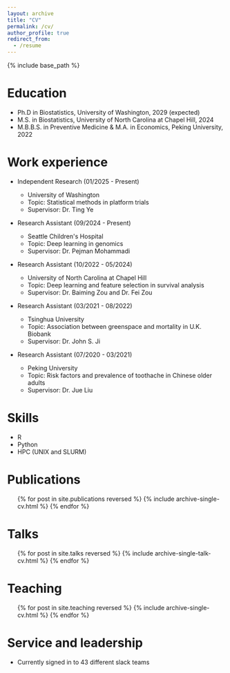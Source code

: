 ```yaml
---
layout: archive
title: "CV"
permalink: /cv/
author_profile: true
redirect_from:
  - /resume
---
```


{% include base_path %}

Education
======
* Ph.D in Biostatistics, University of Washington, 2029 (expected)
* M.S. in Biostatistics, University of North Carolina at Chapel Hill, 2024
* M.B.B.S. in Preventive Medicine & M.A. in Economics, Peking University, 2022

Work experience
======
* Independent Research (01/2025 - Present)
  * University of Washington
  * Topic: Statistical methods in platform trials
  * Supervisor: Dr. Ting Ye

* Research Assistant (09/2024 - Present)
  * Seattle Children's Hospital
  * Topic: Deep learning in genomics
  * Supervisor: Dr. Pejman Mohammadi

* Research Assistant (10/2022 - 05/2024)
  * University of North Carolina at Chapel Hill
  * Topic: Deep learning and feature selection in survival analysis
  * Supervisor: Dr. Baiming Zou and Dr. Fei Zou

* Research Assistant (03/2021 - 08/2022)
  * Tsinghua University
  * Topic: Association between greenspace and mortality in U.K. Biobank
  * Supervisor: Dr. John S. Ji

* Research Assistant (07/2020 - 03/2021)
  * Peking University
  * Topic: Risk factors and prevalence of toothache in Chinese older adults
  * Supervisor: Dr. Jue Liu
  
Skills
======
* R
* Python
* HPC (UNIX and SLURM)

Publications
======
  <ul>{% for post in site.publications reversed %}
    {% include archive-single-cv.html %}
  {% endfor %}</ul>
  
Talks
======
  <ul>{% for post in site.talks reversed %}
    {% include archive-single-talk-cv.html  %}
  {% endfor %}</ul>
  
Teaching
======
  <ul>{% for post in site.teaching reversed %}
    {% include archive-single-cv.html %}
  {% endfor %}</ul>
  
Service and leadership
======
* Currently signed in to 43 different slack teams
